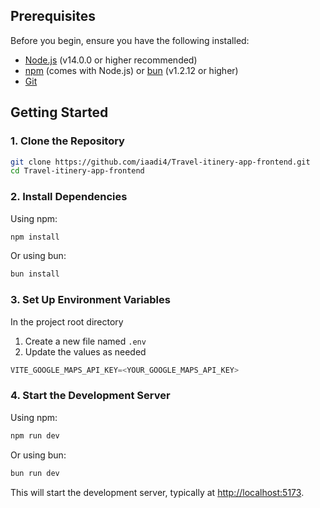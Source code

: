 ## Prerequisites

Before you begin, ensure you have the following installed:

- [Node.js](https://nodejs.org/) (v14.0.0 or higher recommended)
- [npm](https://www.npmjs.com/) (comes with Node.js) or [bun](https://bun.sh/) (v1.2.12 or higher)
- [Git](https://git-scm.com/)

## Getting Started

### 1. Clone the Repository

```bash
git clone https://github.com/iaadi4/Travel-itinery-app-frontend.git
cd Travel-itinery-app-frontend
```

### 2. Install Dependencies

Using npm:

```bash
npm install
```

Or using bun:

```bash
bun install
```

### 3. Set Up Environment Variables

In the project root directory

1. Create a new file named `.env`
4. Update the values as needed

```js
VITE_GOOGLE_MAPS_API_KEY=<YOUR_GOOGLE_MAPS_API_KEY>
```

### 4. Start the Development Server

Using npm:

```bash
npm run dev
```

Or using bun:

```bash
bun run dev
```

This will start the development server, typically at [http://localhost:5173](http://localhost:5173).
